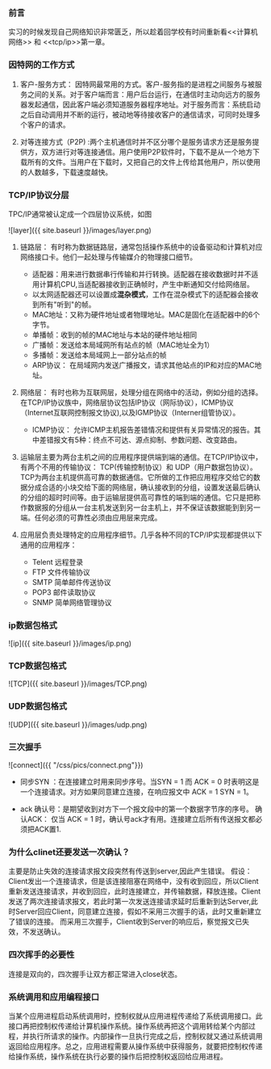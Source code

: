 ### 前言

实习的时候发现自己网络知识非常匮乏，所以趁着回学校有时间重新看<<计算机网络>> 和 <<tcp/ip>>第一章。

### 因特网的工作方式

 1. 客户-服务方式： 因特网最常用的方式。客户-服务指的是进程之间服务与被服务之间的关系。对于客户端而言：用户后台运行，在通信时主动向远方的服务器发起通信，因此客户端必须知道服务器程序地址。对于服务而言：系统启动之后自动调用并不断的运行，被动地等待接收客户的通信请求，可同时处理多个客户的请求。

 2. 对等连接方式（P2P) :两个主机通信时并不区分哪个是服务请求方还是服务提供方，双方进行对等连接通信。用户使用P2P软件时，下载不是从一个地方下载所有的文件。当用户在下载时，又把自己的文件上传给其他用户，所以使用的人数越多，下载速度越快。
 
### TCP/IP协议分层
TPC/IP通常被认定成一个四层协议系统，如图

![layer]({{ site.baseurl }}/images/layer.png)

1. 链路层： 有时称为数据链路层，通常包括操作系统中的设备驱动和计算机对应网络接口卡。他们一起处理与传输媒介的物理接口细节。

    * 适配器：用来进行数据串行传输和并行转换。适配器在接收数据时并不适用计算机CPU,当适配器接收到正确帧时，产生中断通知交付给网络层。
    * 以太网适配器还可以设置成**混杂模式**，工作在混杂模式下的适配器会接收到所有"听到"的帧。
    * MAC地址：又称为硬件地址或者物理地址。MAC是固化在适配器中的6个字节。
    * 单播帧：收到的帧的MAC地址与本站的硬件地址相同
	* 广播帧：发送给本局域网所有站点的帧（MAC地址全为1）
	* 多播帧：发送给本局域网上一部分站点的帧
    * ARP协议： 在局域网内发送广播报文，请求其他站点的IP和对应的MAC地址。
    
2. 网络层： 有时也称为互联网层，处理分组在网络中的活动，例如分组的选择。在TCP/IP协议族中，网络层协议包括IP协议（网际协议），ICMP协议（Internet互联网控制报文协议),以及IGMP协议（Interner组管协议）。

 
    * ICMP协议： 允许ICMP主机报告差错情况和提供有关异常情况的报告。其中差错报文有5种：终点不可达、源点抑制、参数问题、改变路由。
    
3. 运输层主要为两台主机之间的应用程序提供端到端的通信。在TCP/IP协议中，有两个不用的传输协议： TCP(传输控制协议）和 UDP（用户数据包协议）。TCP为两台主机提供高可靠的数据通信。它所做的工作把应用程序交给它的数据分成合适的小块交给下面的网络层，确认接收到的分组，设置发送最后确认的分组的超时时间等。由于运输层提供高可靠性的端到端的通信。它只是把称作数据报的分组从一台主机发送到另一台主机上，并不保证该数据能到到另一端。任何必须的可靠性必须由应用层来完成。

4. 应用层负责处理特定的应用程序细节。几乎各种不同的TCP/IP实现都提供以下通用的应用程序：
	* Telent 远程登录
	* FTP 文件传输协议
	* SMTP 简单邮件传送协议
	* POP3 邮件读取协议
	* SNMP 简单网络管理协议

### ip数据包格式
![ip]({{ site.baseurl }}/images/ip.png)
### TCP数据包格式
![TCP]({{ site.baseurl }}/images/TCP.png)
### UDP数据包格式
![UDP]({{ site.baseurl }}/images/udp.png)
### 三次握手
![connect]({{ "/css/pics/connect.png"}}) 
   * 同步SYN ：在连接建立时用来同步序号。当SYN = 1 而 ACK = 0 时表明这是一个连接请求。对方如果同意建立连接，在响应报文中 ACK = 1 SYN = 1。

   * ack 确认号：是期望收到对方下一个报文段中的第一个数据字节序的序号。
确认ACK： 仅当 ACK = 1 时，确认号ack才有用。连接建立后所有传送报文都必须把ACK置1.
	
### 为什么clinet还要发送一次确认？
主要是防止失效的连接请求报文段突然有传送到server,因此产生错误。
假设：Client发出一个连接请求，但是该连接阻塞在网络中，没有收到回应，所以Client重新发送连接请求，并收到回应，此时连接建立，并传输数据，释放连接。Client发送了两次连接请求报文，若此时第一次发送连接请求延时后重新到达Server,此时Server回应Client，同意建立连接，假如不采用三次握手的话，此时又重新建立了错误的连接。 而采用三次握手，Client收到Server的响应后，察觉报文已失效，不发送确认。
### 四次挥手的必要性
连接是双向的，四次握手让双方都正常进入close状态。
	
### 系统调用和应用编程接口
当某个应用进程启动系统调用时，控制权就从应用进程传递给了系统调用接口。此接口再把控制权传递给计算机操作系统。操作系统再把这个调用转给某个内部过程，并执行所请求的操作。内部操作一旦执行完成之后，控制权就又通过系统调用返回给应用程序。总之，应用进程需要从操作系统中获得服务，就要把控制权传递给操作系统，操作系统在执行必要的操作后把控制权返回给应用进程。
